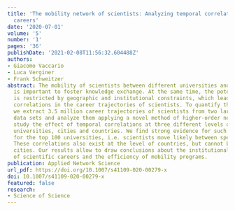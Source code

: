 ```yaml
---
title: 'The mobility network of scientists: Analyzing temporal correlations in scientific
  careers'
date: '2020-07-01'
volume: '5'
number: '1'
pages: '36'
publishDate: '2021-02-08T11:56:32.604488Z'
authors:
- Giacomo Vaccario
- Luca Verginer
- Frank Schweitzer
abstract: The mobility of scientists between different universities and countries
  is important to foster knowledge exchange. At the same time, the potential mobility
  is restricted by geographic and institutional constraints, which leads to temporal
  correlations in the career trajectories of scientists. To quantify this effect,
  we extract 3.5 million career trajectories of scientists from two large scale bibliographic
  data sets and analyze them applying a novel method of higher-order networks. We
  study the effect of temporal correlations at three different levels of aggregation,
  universities, cities and countries. We find strong evidence for such correlations
  for the top 100 universities, i.e. scientists move likely between specific institutions.
  These correlations also exist at the level of countries, but cannot be found for
  cities. Our results allow to draw conclusions about the institutional path dependence
  of scientific careers and the efficiency of mobility programs.
publication: Applied Network Science
url_pdf: https://doi.org/10.1007/s41109-020-00279-x
doi: 10.1007/s41109-020-00279-x
featured: false
research:
- Science of Science
---
```

